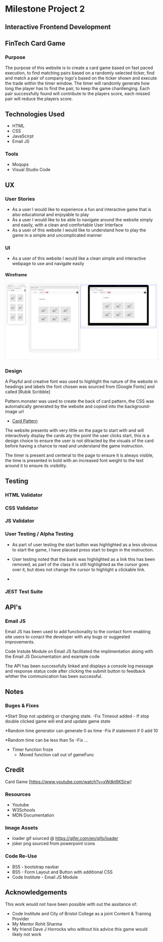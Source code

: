 # Milestone Project 2
## Interactive Frontend Development
## FinTech Card Game

### Purpose
The purpose of this website is to create a card game based on fast paced execution, to find matching pairs based on a randomly selected ticker, find and match a pair of company logo's based on the ticker shown and execute the trade within the timer window. The timer will randomly generate how long the player has to find the pair, to keep the game chanllenging. Each pair successfully found will contribute to the players score, each missed pair will reduce the players score. 

## Technologies Used

* HTML
* CSS
* JavaScirpt
* Email JS

### Tools 
* Moqups
* Visual Studio Code

## UX

### User Stories

* As a user I would like to experience a fun and interactive game that is also educational and enjoyable to play
* As a user I would like to be able to navigate around the website simply and easily, with a clean and comfortable User Interface
* As a user of this website I would like to understand how to play the game in a simple and uncomplicated manner

### UI

* As a user of this website I would like a clean simple and interactive webpage to use and navigate easily


#### Wireframe
![Wireframe Using Mockup](/assets/images/Wireframe-moqups.png)

### Design

A Playful and creative font was used to highlight the nature of the website in headings and labels the font chosen was
 sourced from [Google Fonts] and called [Rubik Scribble]

 Pattern.monster was used to create the back of card pattern, the CSS was automatically generated by the website and copied into the background-image url
 * [Card Pattern](https://pattern.monster/squares-and-diamonds/)

The website presents with very little on the page to start with and will interactively display the cards aty the point the user clicks start, this is a design choice to ensure the user is not ditracted by the visuals of the card before having a chance to read and understand the game instruction.

The timer is present and centeral to the page to ensure it is always visible, the time is presented in bold with an increased font weight to the text around it to ensure its visibility.

## Testing

### HTML Validator

### CSS Validator

### JS Validator

### User Testing / Alpha Testing
* As part of user testing the start button was highlighted as a less obvious to start the game, I have placead press start to begin in the instruction.

* User testing noted that the bank was highlighted as a link this has been removed, as part of the class it is still highlighted as the cursor goes over it, but does not change the cursor to highlight a clickable link.
* 

### JEST Test Suite



## API's

### Email JS
Email JS has been used to add functionality to the contact form enabling site users to conact the developer with any bugs or suggested improvements.

Code Instute Module on Email JS facilitated the implimentation aloing with the Email JS Documentation and example code

The API has been successfully linked and displays a console log message and  response status code after clicking the submit button to feedback whther the communication has been successful.

## Notes

### Buges & Fixes
*Start Stop not updating or changing state.
-Fix Timeout added - If stop double clicked game will end and update game state

*Random time generator can generate 0 as time
-Fix if statement if 0 add 10

*Random time can be less than 5s
-Fix ...

* Timer function froze
  - Moved function call out of gameFunc

## Credit

Card Game [https://www.youtube.com/watch?v=xWdkt6KSirw]

### Resources
* Youtube
* W3Schools
* MDN Documentation

### Image Assets
* loader gif sourced @ https://gifer.com/en/gifs/loader
* joker png sourced from powerpoint icons

### Code Re-Use
* BS5 - bootstrap navbar
* BS5 - Form Layout and Button with additional CSS
* Code Institute - Email JS Module

## Acknowledgements
This work would not have been possible with out the assitance of:
* Code Institute and City of Bristol College as a joint Content & Training Provider
* My Mentor Rohit Sharma
* My friend Dave J Horrocks who without his advice this game would likely not work